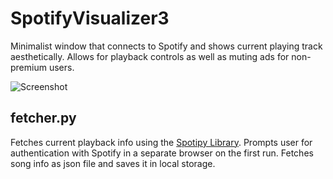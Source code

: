 # SpotifyVisualizer3
Minimalist window that connects to Spotify and shows current playing track aesthetically. Allows for playback controls as well as muting ads for non-premium users.

![Screenshot](https://raw.githubusercontent.com/lebenebou/SpotifyVisualizer3/main/pictures/screenshot.png)

## fetcher.py
Fetches current playback info using the [Spotipy Library](https://spotipy.readthedocs.io/).
Prompts user for authentication with Spotify in a separate browser on the first run.
Fetches song info as json file and saves it in local storage.